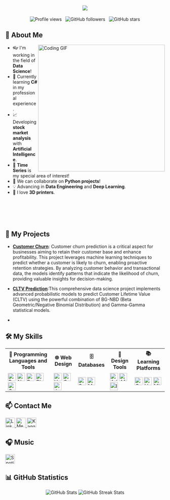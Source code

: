 <h1 align="center">
  <a href="https://git.io/typing-svg">
    <img src="https://readme-typing-svg.herokuapp.com/?color=F7F7F7&lines=Hello!;I+am+Fatih+Eren+Cetin!;Data+Scientist!&center=true&size=25">
  </a>
</h1>

<p align="center"> 
  <img src="https://komarev.com/ghpvc/?username=fecetinn&label=Profile%20Views&color=0e75b6&style=flat" alt="Profile views" />
  &nbsp;
  <img src="https://img.shields.io/github/followers/fecetinn?label=Followers&style=social" alt="GitHub followers" />
  &nbsp;
  <img src="https://img.shields.io/github/stars/fecetinn?label=Stars&style=social" alt="GitHub stars" />
</p>

## 👋 About Me

<a href="https://media.giphy.com/media/qgQUggAC3Pfv687qPC/giphy.gif">
  <img align="right" src="https://media.giphy.com/media/qgQUggAC3Pfv687qPC/giphy.gif" width="400" alt="Coding GIF" />
</a>

- 👓 I'm working in the field of **Data Science**!
- 🌱 Currently learning **C#** in my professional experience.
- 📈 Developing **stock market analysis** with **Artificial Intelligence**.
- 🔭 **Time Series** is my special area of interest!
- 👯 We can collaborate on **Python projects**!
- 💡 Advancing in **Data Engineering** and **Deep Learning**.
- 🔧 I love **3D printers**.

<br><br><br><br>


## 🚀 My Projects

- [**Customer Churn**](https://github.com/fecetinn/Telcom_Customer_Churn): Customer churn prediction is a critical aspect for businesses aiming to retain their customer base and enhance profitability. This project leverages machine learning techniques to predict whether a customer is likely to churn, enabling proactive retention strategies. By analyzing customer behavior and transactional data, the models identify patterns that indicate the likelihood of churn, providing valuable insights for decision-making.

- [**CLTV Prediction**](https://github.com/fecetinn/CLTV-Prediction-with-BN-BGD-and-Gamma-Gamma):This comprehensive data science project implements advanced probabilistic models to predict Customer Lifetime Value (CLTV) using the powerful combination of BG-NBD (Beta Geometric/Negative Binomial Distribution) and Gamma-Gamma statistical models.
- 
<!--  
- [**Project Name 2**](https://github.com/fecetinn/project-2): Short description about the project.
- [**Project Name 3**](https://github.com/fecetinn/project-3): Short description about the project.
-->

## 🛠️ My Skills

<table>
  <tr>
    <th>🚀 Programming Languages and Tools</th>
    <th>🌐 Web Design</th>
    <th>🗄️ Databases</th>
    <th>🎨 Design Tools</th>
    <th>📚 Learning Platforms</th>
  </tr>
  <tr>
    <td>
      <img src="https://img.shields.io/badge/Python-3776AB?style=for-the-badge&logo=python&logoColor=white" alt="Python" height="25" />
      <img src="https://img.shields.io/badge/Numpy-013243?style=for-the-badge&logo=numpy&logoColor=white" alt="NumPy" height="25" />
      <img src="https://img.shields.io/badge/Pandas-150458?style=for-the-badge&logo=pandas&logoColor=white" alt="Pandas" height="25" />
      <img src="https://img.shields.io/badge/Plotly-3F4F75?style=for-the-badge&logo=plotly&logoColor=white" alt="Plotly" height="25" />
      <img src="https://img.shields.io/badge/C%20Sharp-239120?style=for-the-badge&logo=c-sharp&logoColor=white" alt="C#" height="25" />
    </td>
    <td>
      <img src="https://img.shields.io/badge/HTML5-E34F26?style=for-the-badge&logo=html5&logoColor=white" alt="HTML5" height="25" />
      <img src="https://img.shields.io/badge/CSS3-1572B6?style=for-the-badge&logo=css3&logoColor=white" alt="CSS3" height="25" />
      <img src="https://img.shields.io/badge/JavaScript-F7DF1E?style=for-the-badge&logo=javascript&logoColor=black" alt="JavaScript" height="25" />
    </td>
    <td>
      <img src="https://img.shields.io/badge/SQLite-003B57?style=for-the-badge&logo=sqlite&logoColor=white" alt="SQLite" height="25" />
      <img src="https://img.shields.io/badge/Microsoft%20SQL%20Server-CC2927?style=for-the-badge&logo=microsoft%20sql%20server&logoColor=white" alt="MS SQL Server" height="25" />
    </td>
    <td>
      <img src="https://img.shields.io/badge/Adobe%20Photoshop-31A8FF?style=for-the-badge&logo=adobe%20photoshop&logoColor=white" alt="Adobe Photoshop" height="25" />
      <img src="https://img.shields.io/badge/Adobe%20After%20Effects-9999FF?style=for-the-badge&logo=adobe%20after%20effects&logoColor=white" alt="After Effects" height="25" />
      <img src="https://img.shields.io/badge/Adobe%20Illustrator-FF9A00?style=for-the-badge&logo=adobe%20illustrator&logoColor=white" alt="Illustrator" height="25" />
    </td>
    <td>
      <img src="https://img.shields.io/badge/Coursera-2A73CC?style=for-the-badge&logo=Coursera&logoColor=white" alt="Coursera" height="25" />
      <img src="https://img.shields.io/badge/Udemy-A435F0?style=for-the-badge&logo=Udemy&logoColor=white" alt="Udemy" height="25" />
      <img src="https://img.shields.io/badge/Miuul-3C3C3D?style=for-the-badge&logo=miuul&logoColor=white" alt="Miuul" height="25" />
    </td>
  </tr>
</table>


## 📫 Contact Me
<p align="left">
  <a href="www.linkedin.com/in/fatih-eren-cetin" target="_blank"  rel="noopener noreferrer">
    <img src="https://img.shields.io/badge/LinkedIn-%230077B5.svg?&style=for-the-badge&logo=linkedin&logoColor=white" alt="LinkedIn" height="30" />
  </a>
  
  <a href="https://medium.com/@fecetinn" target="_blank"  rel="noopener noreferrer">
    <img src="https://img.shields.io/badge/Medium-12100E?style=for-the-badge&logo=medium&logoColor=white" alt="Medium" height="30" />
  </a>
  
  <a href="https://www.kaggle.com/fatiherencetin" target="_blank"  rel="noopener noreferrer">
    <img src="https://img.shields.io/badge/Kaggle-20BEFF?style=for-the-badge&logo=kaggle&logoColor=white" alt="Kaggle" height="30" />
  </a>
</p>

## 🎧 Music
<a href="https://open.spotify.com/user/31ymupalllh6riuv5pca5cewnndi?si=95ce36b9a9f34276" target="_blank"  rel="noopener noreferrer">
  <img src="https://img.shields.io/badge/Spotify-1DB954?style=for-the-badge&logo=spotify&logoColor=white" alt="Spotify" height="30" />
</a>

## 📊 GitHub Statistics

<div align="center">
  <!-- Here we change the theme to 'tokyonight' -->
  <img src="https://github-readme-stats.vercel.app/api?username=fecetinn&show_icons=true&theme=highcontrast" alt="GitHub Stats" />
  <img src="https://github-readme-streak-stats.herokuapp.com/?user=fecetinn&theme=highcontrast" alt="GitHub Streak Stats" />
</div>

<!--
**fecetinn/fecetinn** is a ✨ _special_ ✨ repository because its `README.md` (this file) appears on your GitHub profile.

Here are some ideas to get you started:

- 🔭 I’m currently working on...
- 🌱 I’m learning...
- 👯 I’m looking to collaborate on...
- 🤔 I’m looking for help with...
- 💬 Ask me about...
- 📫 How to reach me: ...
- 😄 Pronouns: ...
- ⚡ Fun fact: ...
-->

